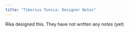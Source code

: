 ```yaml
---
title: "Tiberius Tunica: Designer Notes"
---
```


<Fixme>Rika designed this. They have not written any notes (yet)</Fixme>

